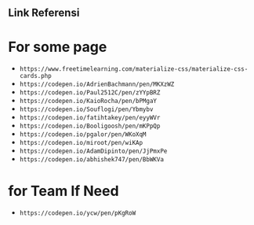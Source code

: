 ## Link Referensi

# For some page
-  `https://www.freetimelearning.com/materialize-css/materialize-css-cards.php`
-  `https://codepen.io/AdrienBachmann/pen/MKXzWZ`
-  `https://codepen.io/Paul2512C/pen/zYYpBRZ`
- `https://codepen.io/KaioRocha/pen/bPMgaY`
- `https://codepen.io/Souflogi/pen/Ybmybv`
- `https://codepen.io/fatihtakey/pen/eyyWVr`
- `https://codepen.io/Booligoosh/pen/mKPpQp`
- `https://codepen.io/pgalor/pen/WKoXqM`
- `https://codepen.io/miroot/pen/wiKAp`
- `https://codepen.io/AdamDipinto/pen/JjPmxPe`
- `https://codepen.io/abhishek747/pen/BbWKVa`
# for Team If Need 
- `https://codepen.io/ycw/pen/pKgRoW`